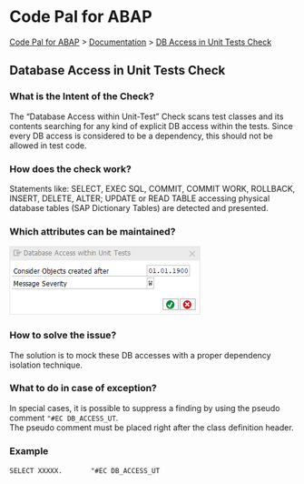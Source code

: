 # Code Pal for ABAP

[Code Pal for ABAP](../../README.md) > [Documentation](../check_documentation.md) > [DB Access in Unit Tests Check](db-access-in-ut.md)

## Database Access in Unit Tests Check

### What is the Intent of the Check?

The “Database Access within Unit-Test” Check scans test classes and its contents searching for any kind of explicit DB access within the tests. Since every DB access is considered to be a dependency, this should not be allowed in test code.

### How does the check work?

Statements like: SELECT, EXEC SQL, COMMIT, COMMIT WORK, ROLLBACK, INSERT, DELETE, ALTER; UPDATE or READ TABLE accessing physical database tables (SAP Dictionary Tables) are detected and presented.

### Which attributes can be maintained?

![Attributes](./imgs/database_access_in_ut.png)

### How to solve the issue?

The solution is to mock these DB accesses with a proper dependency isolation technique.

### What to do in case of exception?

In special cases, it is possible to suppress a finding by using the pseudo comment `"#EC DB_ACCESS_UT`.  
The pseudo comment must be placed right after the class definition header.

### Example

```abap
SELECT XXXXX.       "#EC DB_ACCESS_UT
```
